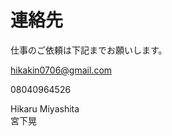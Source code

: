 # 連絡先

仕事のご依頼は下記までお願いします。

[hikakin0706@gmail.com](<hikakin0706@gmail.com>)

08040964526

Hikaru Miyashita <br>
宮下晃